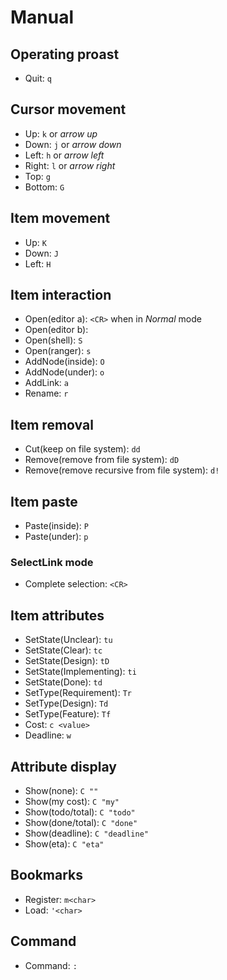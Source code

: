 <!--
[proast]
-->
# Manual

## Operating proast

* Quit: `q`

## Cursor movement

* Up: `k` or _arrow up_
* Down: `j` or _arrow down_
* Left: `h` or _arrow left_
* Right: `l` or _arrow right_
* Top: `g`
* Bottom: `G`

## Item movement

* Up: `K`
* Down: `J`
* Left: `H`

## Item interaction

* Open(editor a): `<CR>` when in _Normal_ mode
* Open(editor b): ` `
* Open(shell): `S`
* Open(ranger): `s`
* AddNode(inside): `O`
* AddNode(under): `o`
* AddLink: `a`
* Rename: `r`

## Item removal

* Cut(keep on file system): `dd`
* Remove(remove from file system): `dD`
* Remove(remove recursive from file system): `d!`

## Item paste

* Paste(inside): `P`
* Paste(under): `p`

### SelectLink mode

* Complete selection: `<CR>`

## Item attributes

* SetState(Unclear): `tu`
* SetState(Clear): `tc`
* SetState(Design): `tD`
* SetState(Implementing): `ti`
* SetState(Done): `td`
* SetType(Requirement): `Tr`
* SetType(Design): `Td`
* SetType(Feature): `Tf`
* Cost: `c <value>`
* Deadline: `w`

## Attribute display

* Show(none): `C ""`
* Show(my cost): `C "my"`
* Show(todo/total): `C "todo"`
* Show(done/total): `C "done"`
* Show(deadline): `C "deadline"`
* Show(eta): `C "eta"`

## Bookmarks

* Register: `m<char>`
* Load: `'<char>`

## Command

* Command: `:`

